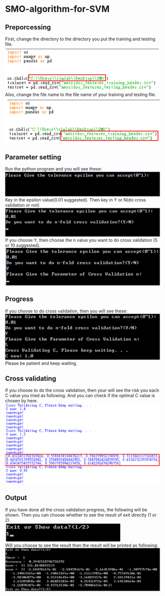 # SMO-algorithm-for-SVM
## Preporcessing
First, change the directory to the directory you put the training and testing file. <br />
![image](/readme_photo/p01.PNG)<br />
Also, change the file name to the file name of your training and testing file. <br />
![image](/readme_photo/p02.PNG)<br />
## Parameter setting
Run the python program and you will see these: <br />
![image](/readme_photo/p03.PNG)<br />
Key in the epsilon value(0.01 suggested). Then key in Y or N(do cross validation or not) <br />
![image](/readme_photo/p04.PNG)<br />
If you choose Y, then choose the n value you want to do cross validation (5 or 10 suggested). <br />
![image](/readme_photo/p05.PNG)<br />
## Progress
If you choose to do cross validation, then you will see these: <br />
![image](/readme_photo/p06.PNG)<br />
Please be patient and keep waiting. <br />
## Cross validating
If you choose to do the cross validation, then your will see the risk you each C value you tried as following. And you can check if the optimal C value is chosen by here. <br />
![image](/readme_photo/p07.PNG)<br />
## Output
If you have done all the cross validation progress, the following will be shown. Then you can choose whether to see the result of exit directly (1 or 2). <br />
![image](/readme_photo/p08.PNG)<br />
Will you choose to see the result then the result will be printed as following: <br />
![image](/readme_photo/p09.PNG)<br />
